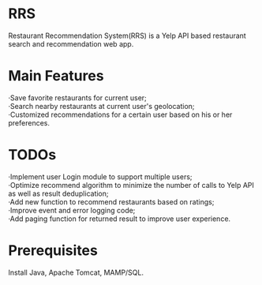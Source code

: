 # RRS
Restaurant Recommendation System(RRS) is a Yelp API based restaurant search and recommendation web app.
# Main Features
·Save favorite restaurants for current user;  
·Search nearby restaurants at current user's geolocation;  
·Customized recommendations for a certain user based on his or her preferences.
# TODOs
·Implement user Login module to support multiple users;  
·Optimize recommend algorithm to minimize the number of calls to Yelp API as well as result deduplication;  
·Add new function to recommend restaurants based on ratings;  
·Improve event and error logging code;  
·Add paging function for returned result to improve user experience.
# Prerequisites
Install Java, Apache Tomcat, MAMP/SQL.
